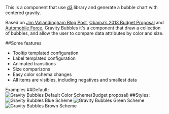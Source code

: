 This is a component that use [d3](http://d3js.org/) library and generate a bubble chart with centered gravity.

Based on [Jim Vallandingham Blog Post](http://vallandingham.me/bubble_charts_in_d3.html), [Obama’s 2013 Budget Proposal](http://www.nytimes.com/interactive/2012/02/13/us/politics/2013-budget-proposal-graphic.html?_r=0) and [Automobile Force](http://projects.delimited.io/experiments/force-bubbles/radial.html), Gravity Bubbles it's a component that draw a collection of bubbles, and allow the user to compare data attributes by color and size.

##Some features
* Tooltip templated configuration
* Label templated configuration
* Animated transitions
* Size comparizons
* Easy color schema changes
* All items are visibles, including negatives and smallest data 

Examples
##Default:
![Gravity Bubbles Default Color Scheme(Budget proposal)](http://rawgit.com/lflores/gravity-bubbles/master/src/images/gravity-bubbles-default.png)
##Styles:
![Gravity Bubbles Blue Scheme](http://rawgit.com/lflores/gravity-bubbles/master/src/images/gravity-bubbles-blue.png)
![Gravity Bubbles Green Scheme](http://rawgit.com/lflores/gravity-bubbles/master/src/images/gravity-bubbles-green.png)
![Gravity Bubbles Brown Scheme](http://rawgit.com/lflores/gravity-bubbles/master/src/images/gravity-bubbles-brown.png)
